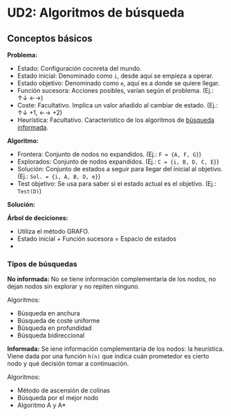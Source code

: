 # UD2: Algoritmos de búsqueda
## Conceptos básicos

**Problema:**
- Estado: Configuración cocnreta del mundo.
- Estado inicial: Denominado como ``i``, desde aquí se empieza a operar.
- Estado objetivo: Denominado como ``e``, aquí es a donde se quiere llegar.
- Función sucesora: Acciones posibles, varían según el problema. (Ej.: ↑↓ ←→)
- Coste: Facultativo. Implica un valor añadido al cambiar de estado. (Ej.: ↑↓ +1, ←→ +2)
- Heurística: Facultativo. Característico de los algoritmos de [búsqueda informada](#tipos-de-búsquedas).

**Algoritmo:**
- Frontera: Conjunto de nodos no expandidos. (Ej.: ``F = {A, F, G}``)
- Explorados: Conjunto de nodos expandidos. (Ej.: ``C = {i, B, D, C, E}``)
- Solución: Conjunto de estados a seguir para llegar del inicial al objetivo. (Ej.: ``Sol. = {i, A, B, D, e}``)
- Test objetivo: Se usa para saber si el estado actual es el objetivo. (Ej.: ``Test(D)``)

**Solución:**

**Árbol de deciciones:**
- Utiliza el método GRAFO.
- Estado inicial + Función sucesora = Espacio de estados
- 


### Tipos de búsquedas
**No informada:** No se tiene información complementaria de los nodos, no dejan nodos sin explorar y no repiten ninguno.

Algoritmos:
- Búsqueda en anchura
- Búsqueda de coste uniforme
- Búsqueda en profundidad
- Búsqueda bidireccional

**Informada:** Se iene información complementaria de los nodos: la heurística. Viene dada por una función ``h(n)`` que indica cuán prometedor es cierto nodo y qué decisión tomar a continuación.

Algoritmos:
- Método de ascensión de colinas
- Búsqueda por el mejor nodo
- Algoritmo A y A*








